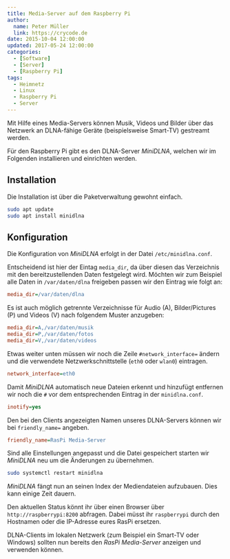 ```yaml
---
title: Media-Server auf dem Raspberry Pi
author:
  name: Peter Müller
  link: https://crycode.de
date: 2015-10-04 12:00:00
updated: 2017-05-24 12:00:00
categories:
  - [Software]
  - [Server]
  - [Raspberry Pi]
tags:
  - Heimnetz
  - Linux
  - Raspberry Pi
  - Server
---
```


Mit Hilfe eines Media-Servers können Musik, Videos und Bilder über das Netzwerk an DLNA-fähige Geräte (beispielsweise Smart-TV) gestreamt werden.

Für den Raspberry Pi gibt es den DLNA-Server *MiniDLNA*, welchen wir im Folgenden installieren und einrichten werden.

<!-- more -->

## Installation

Die Installation ist über die Paketverwaltung gewohnt einfach.

```sh Installation von MiniDLNA
sudo apt update
sudo apt install minidlna
```

## Konfiguration

Die Konfiguration von *MiniDLNA* erfolgt in der Datei `/etc/minidlna.conf`.

Entscheidend ist hier der Eintag `media_dir`, da über diesen das Verzeichnis mit den bereitzustellenden Daten festgelegt wird. Möchten wir zum Beispiel alle Daten in `/var/daten/dlna` freigeben passen wir den Eintrag wie folgt an:

```ini Eintrag des Verzeichnisses in minidlna.conf
media_dir=/var/daten/dlna
```

Es ist auch möglich getrennte Verzeichnisse für Audio (A), Bilder/Pictures (P) und Videos (V) nach folgendem Muster anzugeben:

```ini Eintrag von verschiedenen Verzeichnissen ja Mediatyp in minidlna.conf
media_dir=A,/var/daten/musik
media_dir=P,/var/daten/fotos
media_dir=V,/var/daten/videos
```

Etwas weiter unten müssen wir noch die Zeile `#network_interface=` ändern und die verwendete Netzwerkschnittstelle (`eth0` oder `wlan0`) eintragen.

```ini Netzwerkinterface in minidlna.conf
network_interface=eth0
```

Damit *MiniDLNA* automatisch neue Dateien erkennt und hinzufügt entfernen wir noch die `#` vor dem entsprechenden Eintrag in der `minidlna.conf`.

```ini Erkennung neuer Dateien in minidlna.conf
inotify=yes
```

Den bei den Clients angezeigten Namen unseres DLNA-Servers können wir bei `friendly_name=` angeben.

```ini Name des Servers in minidlna.conf
friendly_name=RasPi Media-Server
```

Sind alle Einstellungen angepasst und die Datei gespeichert starten wir *MiniDLNA* neu um die Änderungen zu übernehmen.

```sh Neustart von MiniDLNA
sudo systemctl restart minidlna
```

*MiniDLNA* fängt nun an seinen Index der Mediendateien aufzubauen. Dies kann einige Zeit dauern.

Den aktuellen Status könnt ihr über einen Browser über `http://raspberrypi:8200` abfragen. Dabei müsst ihr `raspberrypi` durch den Hostnamen oder die IP-Adresse eures RasPi ersetzen.

DLNA-Clients im lokalen Netzwerk (zum Beispiel ein Smart-TV oder Windows) sollten nun bereits den *RasPi Media-Server* anzeigen und verwenden können.
